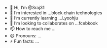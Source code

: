 - 👋 Hi, I’m @Sraj31
- 👀 I’m interested in ...block chain technologies
- 🌱 I’m currently learning ...Lyoohju
- 💞️ I’m looking to collaborates on ...fcebkook
- 📫 How to reach me ...
- 😄 Pronouns: ...
- ⚡ Fun facts: ...

<!---
Sraj31/Sraj31 is a ✨ special ✨ repository because its `README.md` (this file) appears on your GitHub profile.
You can click the Preview link to take a look at your changes.
--->
